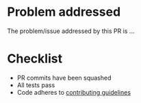 # Problem addressed

The problem/issue addressed by this PR is ...

# Checklist
* PR commits have been squashed
* All tests pass
* Code adheres to [contributing guidelines](https://github.com/boyan-soubachov/tastyworks_api/blob/master/CONTRIBUTING.md)

